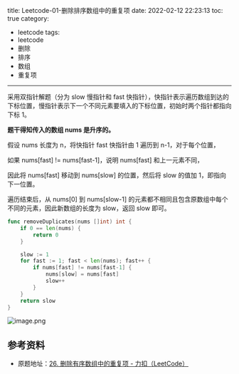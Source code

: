 title: Leetcode-01-删除排序数组中的重复项
date: 2022-02-12 22:23:13
toc: true
category:
- leetcode
tags:
- leetcode
- 删除
- 排序
- 数组
- 重复项
---

采用双指针解题（分为 slow 慢指针和 fast 快指针），快指针表示遍历数组到达的下标位置，慢指针表示下一个不同元素要填入的下标位置，初始时两个指针都指向下标 1。

**题干得知传入的数组 nums 是升序的。**


<!-- more -->


假设 nums 长度为 n，将快指针 fast 快指针由 1 遍历到 n-1，对于每个位置，

如果 nums[fast] != nums[fast-1]，说明 nums[fast] 和上一元素不同，

因此将 nums[fast] 移动到 nums[slow] 的位置，然后将 slow 的值加 1，即指向下一位置。

遍历结束后，从 nums[0] 到 nums[slow-1] 的元素都不相同且包含原数组中每个不同的元素，因此新数组的长度为 slow，返回 slow 即可。

```go
func removeDuplicates(nums []int) int {
	if 0 == len(nums) {
		return 0
	}

	slow := 1
	for fast := 1; fast < len(nums); fast++ {
		if nums[fast] != nums[fast-1] {
			nums[slow] = nums[fast]
			slow++
		}
	}
	return slow
}
```

![image.png](https://b3logfile.com/file/2022/02/image-05a9a15f.png)

## 参考资料

- 原题地址：[26. 删除有序数组中的重复项 - 力扣（LeetCode）](https://leetcode-cn.com/problems/remove-duplicates-from-sorted-array/)
